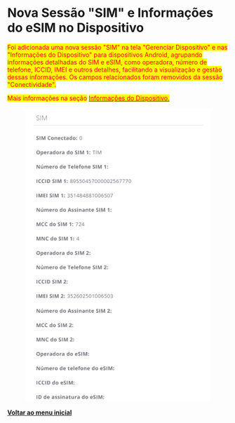 # Nova Sessão "SIM" e Informações do eSIM no Dispositivo

<mark style="color:red;">Foi adicionada uma nova sessão "SIM" na tela "Gerenciar Dispositivo" e nas "Informações do Dispositivo" para dispositivos Android, agrupando informações detalhadas do SIM e eSIM, como operadora, número de telefone, ICCID, IMEI e outros detalhes, facilitando a visualização e gestão dessas informações. Os campos relacionados foram removidos da sessão "Conectividade".</mark>

<mark style="color:red;">Mais informações na seção</mark> [<mark style="color:red;">Informações do Dispositivo.</mark>](../../portal/dispositivos/lista-de-dispositivos/informacoes-do-dispositivo.md)

<figure><img src="../../../.gitbook/assets/image (3) (1) (1) (1).png" alt=""><figcaption></figcaption></figure>

[**Voltar ao menu inicial**](./)
